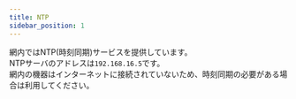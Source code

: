 ```yaml
---
title: NTP
sidebar_position: 1
---
```

網内ではNTP(時刻同期)サービスを提供しています。  
NTPサーバのアドレスは`192.168.16.5`です。  
網内の機器はインターネットに接続されていないため、時刻同期の必要がある場合は利用してください。  
